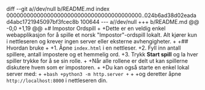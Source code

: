 diff --git a//dev/null b/README.md
index 0000000000000000000000000000000000000000..024b6ad38d02eadad4abc1721945097bf3fcec8b 100644
--- a//dev/null
+++ b/README.md
@@ -0,0 +1,19 @@
+# Impostor Ordspill
+
+Dette er en veldig enkel webapplikasjon for å spille et norsk "Impostor"-ordspill lokalt. Alt kjører kun i nettleseren og krever ingen server eller eksterne avhengigheter.
+
+## Hvordan bruke
+
+1. Åpne `index.html` i en nettleser.
+2. Fyll inn antall spillere, antall impostere og et hemmelig ord.
+3. Trykk **Start spill** og la hver spiller trykke for å se sin rolle.
+
+Når alle rollene er delt ut kan spillerne diskutere hvem som er impostoren.
+
+Du kan også starte en enkel lokal server med:
+
+```bash
+python3 -m http.server
+```
+
+og deretter åpne `http://localhost:8000` i nettleseren din.
